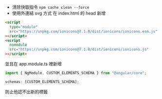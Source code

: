 - 清除快取指令 `npm cache clean --force`
- 使用外連結 svg 方式
  在 index.html 的 head 新增

```html
<script
  type="module"
  src="https://unpkg.com/ionicons@7.1.0/dist/ionicons/ionicons.esm.js"
></script>
<script
  nomodule
  src="https://unpkg.com/ionicons@7.1.0/dist/ionicons/ionicons.js"
></script>
```

並且在 app.module.ts 裡新增

```typescript
import { NgModule, CUSTOM_ELEMENTS_SCHEMA } from "@angular/core";

schemas: [CUSTOM_ELEMENTS_SCHEMA];
```

防止他認不出新的標籤

